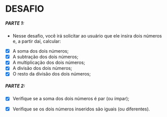 # DESAFIO

##### PARTE 1:

- Nesse desafio, você irá solicitar ao usuário que ele insira dois números e, a partir daí, calcular:

- [x]  A soma dos dois números;
- [x]  A subtração dos dois números;
- [x]  A multiplicação dos dois números;
- [x]  A divisão dos dois números;
- [x]  O resto da divisão dos dois números;

##### PARTE 2: 

- [X]  Verifique se a soma dos dois números é par (ou ímpar);
- [X]  Verifique se os dois números inseridos são iguais (ou diferentes).


